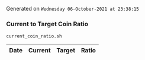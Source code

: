 Generated on `Wednesday 06-October-2021 at 23:38:15`

### Current to Target Coin Ratio
`current_coin_ratio.sh`

Date|Current|Target|Ratio
---|---|---|---

